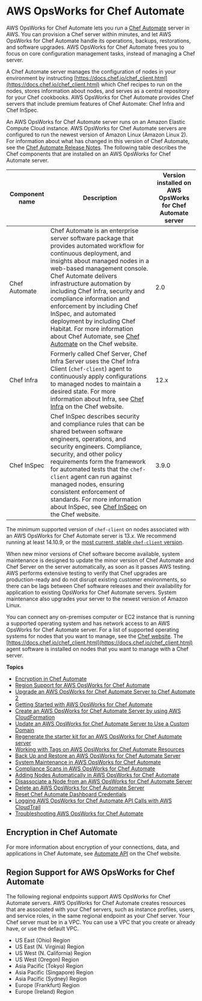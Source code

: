 # AWS OpsWorks for Chef Automate<a name="welcome_opscm"></a>

AWS OpsWorks for Chef Automate lets you run a [Chef Automate](https://www.chef.io/automate/) server in AWS\. You can provision a Chef server within minutes, and let AWS OpsWorks for Chef Automate handle its operations, backups, restorations, and software upgrades\. AWS OpsWorks for Chef Automate frees you to focus on core configuration management tasks, instead of managing a Chef server\.

A Chef Automate server manages the configuration of nodes in your environment by instructing [https://docs.chef.io/chef_client.html](https://docs.chef.io/chef_client.html) which Chef recipes to run on the nodes, stores information about nodes, and serves as a central repository for your Chef cookbooks\. AWS OpsWorks for Chef Automate provides Chef servers that include premium features of Chef Automate: Chef Infra and Chef InSpec\.

An AWS OpsWorks for Chef Automate server runs on an Amazon Elastic Compute Cloud instance\. AWS OpsWorks for Chef Automate servers are configured to run the newest version of Amazon Linux \(Amazon Linux 2\)\. For information about what has changed in this version of Chef Automate, see the [Chef Automate Release Notes](https://automate.chef.io/release-notes/?v=20190415203801)\. The following table describes the Chef components that are installed on an AWS OpsWorks for Chef Automate server\.


| Component name | Description | Version installed on AWS OpsWorks for Chef Automate server | 
| --- | --- | --- | 
| Chef Automate |  Chef Automate is an enterprise server software package that provides automated workflow for continuous deployment, and insights about managed nodes in a web\-based management console\. Chef Automate delivers infrastructure automation by including Chef Infra, security and compliance information and enforcement by including Chef InSpec, and automated deployment by including Chef Habitat\. For more information about Chef Automate, see [Chef Automate](https://www.chef.io/products/automate/) on the Chef website\.  | 2\.0 | 
| Chef Infra |  Formerly called Chef Server, Chef Infra Server uses the Chef Infra Client \(`chef-client`\) agent to continuously apply configurations to managed nodes to maintain a desired state\. For more information about Infra, see [Chef Infra](https://www.chef.io/products/chef-infra/) on the Chef website\.  | 12\.x | 
| Chef InSpec |  Chef InSpec describes security and compliance rules that can be shared between software engineers, operations, and security engineers\. Compliance, security, and other policy requirements form the framework for automated tests that the `chef-client` agent can run against managed nodes, ensuring consistent enforcement of standards\. For more information about InSpec, see [Chef InSpec](https://www.chef.io/products/chef-inspec/) on the Chef website\.  | 3\.9\.0 | 

The minimum supported version of `chef-client` on nodes associated with an AWS OpsWorks for Chef Automate server is 13\.*x*\. We recommend running at least 14\.10\.9, or the [most current, stable `chef-client` version](https://downloads.chef.io/chef/stable)\.

When new minor versions of Chef software become available, system maintenance is designed to update the minor version of Chef Automate and Chef Server on the server automatically, as soon as it passes AWS testing\. AWS performs extensive testing to verify that Chef upgrades are production\-ready and do not disrupt existing customer environments, so there can be lags between Chef software releases and their availability for application to existing OpsWorks for Chef Automate servers\. System maintenance also upgrades your server to the newest version of Amazon Linux\.

You can connect any on\-premises computer or EC2 instance that is running a supported operating system and has network access to an AWS OpsWorks for Chef Automate server\. For a list of supported operating systems for nodes that you want to manage, see the [Chef website](https://docs.chef.io/platforms.html)\. The [https://docs.chef.io/chef_client.html](https://docs.chef.io/chef_client.html) agent software is installed on nodes that you want to manage with a Chef server\.

**Topics**
+ [Encryption in Chef Automate](#opscm-encrypt)
+ [Region Support for AWS OpsWorks for Chef Automate](#opscm-region)
+ [Upgrade an AWS OpsWorks for Chef Automate Server to Chef Automate 2](opscm-a2upgrade.md)
+ [Getting Started with AWS OpsWorks for Chef Automate](gettingstarted-opscm.md)
+ [Create an AWS OpsWorks for Chef Automate Server by using AWS CloudFormation](opscm-create-server-cfn.md)
+ [Update an AWS OpsWorks for Chef Automate Server to Use a Custom Domain](opscm-update-server-custom-domain.md)
+ [Regenerate the starter kit for an AWS OpsWorks for Chef Automate server](opscm-regenerate-starterkit.md)
+ [Working with Tags on AWS OpsWorks for Chef Automate Resources](opscm-tags.md)
+ [Back Up and Restore an AWS OpsWorks for Chef Automate Server](opscm-backup-restore.md)
+ [System Maintenance in AWS OpsWorks for Chef Automate](opscm-maintenance.md)
+ [Compliance Scans in AWS OpsWorks for Chef Automate](opscm-chefcompliance.md)
+ [Adding Nodes Automatically in AWS OpsWorks for Chef Automate](opscm-unattend-assoc.md)
+ [Disassociate a Node from an AWS OpsWorks for Chef Automate Server](opscm-disassociate-node.md)
+ [Delete an AWS OpsWorks for Chef Automate Server](opscm-delete-server.md)
+ [Reset Chef Automate Dashboard Credentials](opscm-resetchefcreds.md)
+ [Logging AWS OpsWorks for Chef Automate API Calls with AWS CloudTrail](logging-opsca-using-cloudtrail.md)
+ [Troubleshooting AWS OpsWorks for Chef Automate](troubleshoot-opscm.md)

## Encryption in Chef Automate<a name="opscm-encrypt"></a>

For more information about encryption of your connections, data, and applications in Chef Automate, see [Automate API](https://docs.chef.io/api_automate.html) on the Chef website\.

## Region Support for AWS OpsWorks for Chef Automate<a name="opscm-region"></a>

The following regional endpoints support AWS OpsWorks for Chef Automate servers\. AWS OpsWorks for Chef Automate creates resources that are associated with your Chef servers, such as instance profiles, users, and service roles, in the same regional endpoint as your Chef server\. Your Chef server must be in a VPC\. You can use a VPC that you create or already have, or use the default VPC\.
+ US East \(Ohio\) Region
+ US East \(N\. Virginia\) Region
+ US West \(N\. California\) Region
+ US West \(Oregon\) Region
+ Asia Pacific \(Tokyo\) Region
+ Asia Pacific \(Singapore\) Region
+ Asia Pacific \(Sydney\) Region
+ Europe \(Frankfurt\) Region
+ Europe \(Ireland\) Region